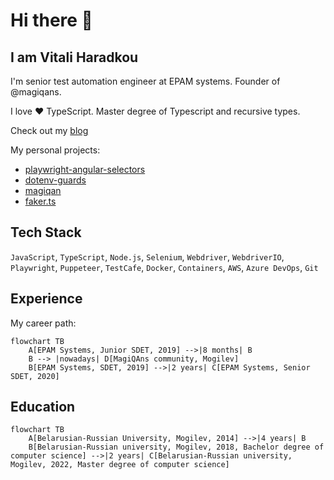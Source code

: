 # Hi there 👋

## I am Vitali Haradkou

I'm senior test automation engineer at EPAM systems. Founder of @magiqans.

I love ❤️ TypeScript. Master degree of Typescript and recursive types.

Check out my [blog](blog/README.md)

My personal projects:

- [playwright-angular-selectors](https://github.com/vitalics/playwright-angular-selectors)
- [dotenv-guards](https://github.com/vitalics/dotenv-guards)
- [magiqan](https://github.com/vitalics/magiqan/tree/main)
- [faker.ts](https://github.com/magiqans/faker.ts)

## Tech Stack

`JavaScript`, `TypeScript`, `Node.js`, `Selenium`, `Webdriver`, `WebdriverIO`, `Playwright`, `Puppeteer`, `TestCafe`, `Docker`, `Containers`, `AWS`, `Azure DevOps`, `Git`

## Experience

My career path:

```mermaid
flowchart TB
    A[EPAM Systems, Junior SDET, 2019] -->|8 months| B
    B --> |nowadays| D[MagiQAns community, Mogilev]
    B[EPAM Systems, SDET, 2019] -->|2 years| C[EPAM Systems, Senior SDET, 2020]
```

## Education

```mermaid
flowchart TB
    A[Belarusian-Russian University, Mogilev, 2014] -->|4 years| B
    B[Belarusian-Russian university, Mogilev, 2018, Bachelor degree of computer science] -->|2 years| C[Belarusian-Russian university, Mogilev, 2022, Master degree of computer science]
```
